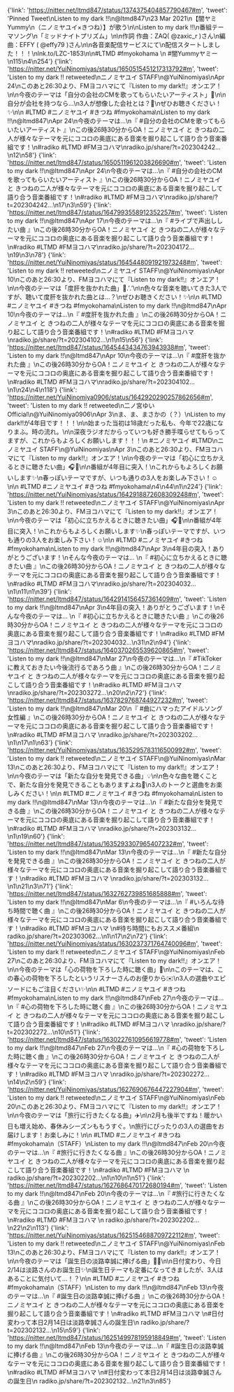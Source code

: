 {'link': 'https://nitter.net/ltmd847/status/1374375404857790467#m', 'tweet': 'Pinned Tweet\nListen to my dark !!\n@ltmd847\n23 Mar 2021\n【闇ヤミYummy\n（ニノミヤユイ×きつね）】が歌う\n\nListen to my dark !!\n番組テーマソング\n「ミッドナイトプリズム」\n\n作詞 作曲：ZAQ( @zaxic_r )さん\n編曲：EFFY ( @effy79 )さん\n\n各音楽配信サービスにて\n配信スタートしました！！！\nlnk.to/LZC-1853\n\n#LTMD #fmyokohama \n #闇Yummyヤミー\n115\n4\n254'}
{'link': 'https://nitter.net/YuiNinomiyas/status/1650515451217313792#m', 'tweet': 'Listen to my dark !! retweeted\nニノミヤユイ STAFF\n@YuiNinomiyas\nApr 24\nこのあと26:30より、FMヨコハマにて『Listen to my dark!!』オンエア！\n\n今夜のテーマは「自分の会社のCMを歌ってもらいたいアーティスト」🌠\n\n自分が会社を持つなら…\n3人が想像した会社とは？👀\nぜひお聴きください！✨️\n\n #LTMD #ニノミヤユイ #きつね #fmyokohama\nListen to my dark !!\n@ltmd847\nApr 24\n今夜のテーマは…\n『 #自分の会社のCMを歌ってもらいたいアーティスト 』\nこの後26時30分からOA！ニノミヤユイ と きつねの二人が様々なテーマを元にココロの奥底にある音楽を掘り起こして語り合う音楽番組です！\n#radiko #LTMD #FMヨコハマ\nradiko.jp/share/?t=202304242…\n12\n58'}
{'link': 'https://nitter.net/ltmd847/status/1650511961203826690#m', 'tweet': 'Listen to my dark !!\n@ltmd847\nApr 24\n今夜のテーマは…\n『 #自分の会社のCMを歌ってもらいたいアーティスト 』\nこの後26時30分からOA！ニノミヤユイ と きつねの二人が様々なテーマを元にココロの奥底にある音楽を掘り起こして語り合う音楽番組です！\n#radiko #LTMD #FMヨコハマ\nradiko.jp/share/?t=202304242…\n17\n3\n59'}
{'link': 'https://nitter.net/ltmd847/status/1647993558912352257#m', 'tweet': 'Listen to my dark !!\n@ltmd847\nApr 17\n今夜のテーマは…\n『 #ライブで声出ししたい曲 』\nこの後26時30分からOA！ニノミヤユイ と きつねの二人が様々なテーマを元にココロの奥底にある音楽を掘り起こして語り合う音楽番組です！\n#radiko #LTMD #FMヨコハマ\nradiko.jp/share/?t=202304172…\n19\n3\n78'}
{'link': 'https://nitter.net/YuiNinomiyas/status/1645448091921973248#m', 'tweet': 'Listen to my dark !! retweeted\nニノミヤユイ STAFF\n@YuiNinomiyas\nApr 10\nこのあと26:30より、FMヨコハマにて『Listen to my dark!!』オンエア！\n\n今夜のテーマは「度肝を抜かれた曲」👀.′.′\n\n色々な音楽を聴いてきた3人ですが、聴いて度肝を抜かれた曲とは…？\nぜひお聴きください！✨️\n\n #LTMD #ニノミヤユイ #きつね #fmyokohama\nListen to my dark !!\n@ltmd847\nApr 10\n今夜のテーマは…\n『 #度肝を抜かれた曲 』\nこの後26時30分からOA！ニノミヤユイ と きつねの二人が様々なテーマを元にココロの奥底にある音楽を掘り起こして語り合う音楽番組です！\n#radiko #LTMD #FMヨコハマ\nradiko.jp/share/?t=202304102…\n1\n15\n56'}
{'link': 'https://nitter.net/ltmd847/status/1645443434763943938#m', 'tweet': 'Listen to my dark !!\n@ltmd847\nApr 10\n今夜のテーマは…\n『 #度肝を抜かれた曲 』\nこの後26時30分からOA！ニノミヤユイ と きつねの二人が様々なテーマを元にココロの奥底にある音楽を掘り起こして語り合う音楽番組です！\n#radiko #LTMD #FMヨコハマ\nradiko.jp/share/?t=202304102…\n1\n24\n4\n118'}
{'link': 'https://nitter.net/YuiNinomiya0906/status/1642920290257862656#m', 'tweet': 'Listen to my dark !! retweeted\n二ノ宮ゆい Official\n@YuiNinomiya0906\nApr 3\nま、ま、まさかの（？）\nListen to my dark!!が4年目です！！！\n\n始まった当初は18歳だった私も、今年で22歳になりまふ。時の流れ。\n\n深夜ラジオだからっていつも好き勝手喋らせてもらってますが、これからもよろしくお願いします！！！\n #ニノミヤユイ #LTMD\nニノミヤユイ STAFF\n@YuiNinomiyas\nApr 3\nこのあと26:30より、FMヨコハマにて『Listen to my dark!!』オンエア！\n\n今夜のテーマは「初心に立ちかえるときに聴きたい曲」🎧🌸\n\n番組が4年目に突入！\nこれからもよろしくお願いします✨️\n春っぽいテーマですが、いつも通りの3人をお楽しみ下さい！☺️\n\n #LTMD #ニノミヤユイ #きつね #fmyokohama\n4\n44\n1\n224'}
{'link': 'https://nitter.net/YuiNinomiyas/status/1642918872608309248#m', 'tweet': 'Listen to my dark !! retweeted\nニノミヤユイ STAFF\n@YuiNinomiyas\nApr 3\nこのあと26:30より、FMヨコハマにて『Listen to my dark!!』オンエア！\n\n今夜のテーマは「初心に立ちかえるときに聴きたい曲」🎧🌸\n\n番組が4年目に突入！\nこれからもよろしくお願いします✨️\n春っぽいテーマですが、いつも通りの3人をお楽しみ下さい！☺️\n\n #LTMD #ニノミヤユイ #きつね #fmyokohama\nListen to my dark !!\n@ltmd847\nApr 3\n4年目の突入！ありがとうございます！\nそんな今夜のテーマは… \n『 #初心に立ちかえるときに聴きたい曲 』\nこの後26時30分からOA！ニノミヤユイ と きつねの二人が様々なテーマを元にココロの奥底にある音楽を掘り起こして語り合う音楽番組です！\n#radiko #LTMD #FMヨコハマ\nradiko.jp/share/?t=202304032…\n1\n11\n1\n39'}
{'link': 'https://nitter.net/ltmd847/status/1642914156457361409#m', 'tweet': 'Listen to my dark !!\n@ltmd847\nApr 3\n4年目の突入！ありがとうございます！\nそんな今夜のテーマは… \n『 #初心に立ちかえるときに聴きたい曲 』\nこの後26時30分からOA！ニノミヤユイ と きつねの二人が様々なテーマを元にココロの奥底にある音楽を掘り起こして語り合う音楽番組です！\n#radiko #LTMD #FMヨコハマ\nradiko.jp/share/?t=202304032…\n31\n2\n94'}
{'link': 'https://nitter.net/ltmd847/status/1640370265539620865#m', 'tweet': 'Listen to my dark !!\n@ltmd847\nMar 27\n今夜のテーマは…\n『 #TikTokerに教えておきたい今後流行るであろう曲 』\nこの後26時30分からOA！ニノミヤユイ と きつねの二人が様々なテーマを元にココロの奥底にある音楽を掘り起こして語り合う音楽番組です！\n#radiko #LTMD #FMヨコハマ \nradiko.jp/share/?t=202303272…\n20\n2\n72'}
{'link': 'https://nitter.net/ltmd847/status/1637829768744927232#m', 'tweet': 'Listen to my dark !!\n@ltmd847\nMar 20\n『 #曲にハマったアイドルソング女性編 』\nこの後26時30分からOA！ニノミヤユイ と きつねの二人が様々なテーマを元にココロの奥底にある音楽を掘り起こして語り合う音楽番組です！\n#radiko #LTMD #FMヨコハマ \nradiko.jp/share/?t=202303202…\n1\n17\n1\n63'}
{'link': 'https://nitter.net/YuiNinomiyas/status/1635295783116500992#m', 'tweet': 'Listen to my dark !! retweeted\nニノミヤユイ STAFF\n@YuiNinomiyas\nMar 13\nこのあと26:30より、FMヨコハマにて『Listen to my dark!!』オンエア！\n\n今夜のテーマは「新たな自分を発見できる曲」💡\n\n色々な曲を聴くことで、新たな自分を発見できることもありますよね🌟\n3人のトークと選曲をお楽しみください！\n\n #LTMD #ニノミヤユイ #きつね #fmyokohama\nListen to my dark !!\n@ltmd847\nMar 13\n今夜のテーマは…\n『 #新たな自分を発見できる曲 』\nこの後26時30分からOA！ニノミヤユイ と きつねの二人が様々なテーマを元にココロの奥底にある音楽を掘り起こして語り合う音楽番組です！\n#radiko #LTMD #FMヨコハマ \nradiko.jp/share/?t=202303132…\n1\n19\n60'}
{'link': 'https://nitter.net/ltmd847/status/1635293307965407232#m', 'tweet': 'Listen to my dark !!\n@ltmd847\nMar 13\n今夜のテーマは…\n『 #新たな自分を発見できる曲 』\nこの後26時30分からOA！ニノミヤユイ と きつねの二人が様々なテーマを元にココロの奥底にある音楽を掘り起こして語り合う音楽番組です！\n#radiko #LTMD #FMヨコハマ \nradiko.jp/share/?t=202303132…\n1\n21\n3\n71'}
{'link': 'https://nitter.net/ltmd847/status/1632762739851685888#m', 'tweet': 'Listen to my dark !!\n@ltmd847\nMar 6\n今夜のテーマは…\n『 #いろんな待ち時間で聴く曲 』\nこの後26時30分からOA！ニノミヤユイ と きつねの二人が様々なテーマを元にココロの奥底にある音楽を掘り起こして語り合う音楽番組です！\n#radiko #LTMD #FMヨコハマ \n#待ち時間にもおススメ番組\n radiko.jp/share/?t=202303062…\n1\n17\n2\n72'}
{'link': 'https://nitter.net/YuiNinomiyas/status/1630237371764740096#m', 'tweet': 'Listen to my dark !! retweeted\nニノミヤユイ STAFF\n@YuiNinomiyas\nFeb 27\nこのあと26:30より、FMヨコハマにて『Listen to my dark!!』オンエア！\n\n今夜のテーマは「心の荷物を下ろした時に聴く曲」🛄\n\nこのテーマは、この春心の荷物を下ろしたというリスナーさんのお便りから✉️\n3人の選曲やエピソードにもご注目ください✨\n\n #LTMD #ニノミヤユイ #きつね #fmyokohama\nListen to my dark !!\n@ltmd847\nFeb 27\n今夜のテーマは…\n『 #心の荷物を下ろした時に聴く曲 』\nこの後26時30分からOA！ニノミヤユイ と きつねの二人が様々なテーマを元にココロの奥底にある音楽を掘り起こして語り合う音楽番組です！\n#radiko #LTMD #FMヨコハマ \nradiko.jp/share/?t=202302272…\n10\n51'}
{'link': 'https://nitter.net/ltmd847/status/1630227610956619778#m', 'tweet': 'Listen to my dark !!\n@ltmd847\nFeb 27\n今夜のテーマは…\n『 #心の荷物を下ろした時に聴く曲 』\nこの後26時30分からOA！ニノミヤユイ と きつねの二人が様々なテーマを元にココロの奥底にある音楽を掘り起こして語り合う音楽番組です！\n#radiko #LTMD #FMヨコハマ \nradiko.jp/share/?t=202302272…\n14\n2\n59'}
{'link': 'https://nitter.net/YuiNinomiyas/status/1627690676447227904#m', 'tweet': 'Listen to my dark !! retweeted\nニノミヤユイ STAFF\n@YuiNinomiyas\nFeb 20\nこのあと26:30より、FMヨコハマにて『Listen to my dark!!』オンエア！\n\n今夜のテーマは「旅行に行きたくなる曲」✈️\n\n2月も後半ですね！暖かい日も増え始め、春休みシーズンももうすぐ。\n旅行にぴったりの3人の選曲をお届けします！お楽しみに！\n\n #LTMD #ニノミヤユイ #きつね #fmyokohama\n（STAFF）\nListen to my dark !!\n@ltmd847\nFeb 20\n今夜のテーマは…\n『 #旅行に行きたくなる曲 』\nこの後26時30分からOA！ニノミヤユイ と きつねの二人が様々なテーマを元にココロの奥底にある音楽を掘り起こして語り合う音楽番組です！\n#radiko #LTMD #FMヨコハマ \n radiko.jp/share/?t=202302202…\n1\n10\n1\n51'}
{'link': 'https://nitter.net/ltmd847/status/1627686470172680194#m', 'tweet': 'Listen to my dark !!\n@ltmd847\nFeb 20\n今夜のテーマは…\n『 #旅行に行きたくなる曲 』\nこの後26時30分からOA！ニノミヤユイ と きつねの二人が様々なテーマを元にココロの奥底にある音楽を掘り起こして語り合う音楽番組です！\n#radiko #LTMD #FMヨコハマ \n radiko.jp/share/?t=202302202…\n22\n2\n113'}
{'link': 'https://nitter.net/YuiNinomiyas/status/1625154688709722112#m', 'tweet': 'Listen to my dark !! retweeted\nニノミヤユイ STAFF\n@YuiNinomiyas\nFeb 13\nこのあと26:30より、FMヨコハマにて『Listen to my dark!!』オンエア！\n\n今夜のテーマは「誕生日の淡路幸誠に捧げる曲」🎂🎉\n\n日付変わり、今日2/14は淡路さんのお誕生日✨\n誕生日テーマも定番になってきましたが、3人はあることに気付いて…！？\n\n #LTMD #ニノミヤユイ #きつね #fmyokohama\n（STAFF）\nListen to my dark !!\n@ltmd847\nFeb 13\n今夜のテーマは…\n『 #誕生日の淡路幸誠に捧げる曲 』\nこの後26時30分からOA！ニノミヤユイ と きつねの二人が様々なテーマを元にココロの奥底にある音楽を掘り起こして語り合う音楽番組です！\n#radiko #LTMD #FMヨコハマ \n#日付変わって本日2月14日は淡路幸誠さんの誕生日\n radiko.jp/share/?t=202302132…\n15\n59'}
{'link': 'https://nitter.net/ltmd847/status/1625149978195918849#m', 'tweet': 'Listen to my dark !!\n@ltmd847\nFeb 13\n今夜のテーマは…\n『 #誕生日の淡路幸誠に捧げる曲 』\nこの後26時30分からOA！ニノミヤユイ と きつねの二人が様々なテーマを元にココロの奥底にある音楽を掘り起こして語り合う音楽番組です！\n#radiko #LTMD #FMヨコハマ \n#日付変わって本日2月14日は淡路幸誠さんの誕生日\n radiko.jp/share/?t=202302132…\n21\n3\n85'}